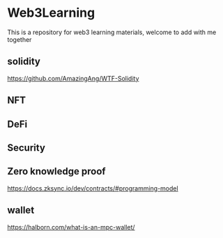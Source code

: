 # Web3Learning
This is a repository  for web3 learning materials, welcome to add with me together
## solidity
https://github.com/AmazingAng/WTF-Solidity

## NFT


## DeFi


## Security

## Zero knowledge proof
https://docs.zksync.io/dev/contracts/#programming-model

## wallet
https://halborn.com/what-is-an-mpc-wallet/



